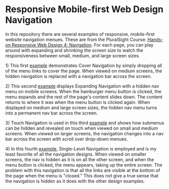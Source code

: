 <h1>Responsive Mobile-first Web Design Navigation</h1>

<p>In this repository there are several examples of responsive, mobile-first website navigation menues. These are from the PluralSight Course: <a href="https://www.pluralsight.com/courses/responsive-web-design-navigation">Hands-on Responsive Web Design 4: Navigation</a>. For each page, you can play around with expanding and shrinking the screen size to watch the responsiveness between small, medium, and large screen sizes.</p>

<p>1) This first <a href="https://htmlpreview.github.io/?https://github.com/DevJHennessy/Responsive_Design_Navigation/blob/master/CoverNavigation/index.html">example</a> demonstrates Cover Navigation by simply dropping all of the menu links to cover the page. When viewed on medium screens, the hidden navigation is replaced with a navigation bar across the screen.</p>

<p>2) This second <a href="https://htmlpreview.github.io/?https://github.com/DevJHennessy/Responsive_Design_Navigation/blob/master/ExpandingNavigation/index.html">example</a> displays Expanding Navigation with a hidden nav menu on mobile screens. When the hamburger menu button is clicked, the menu expands and the rest of the page's content slides down. The content returns to where it was when the menu button is clicked again. When displayed on medium and large screen sizes, the hidden nav menu turns into a permanent nav bar across the screen.</p>

<p>3) Touch Navigation is used in this third <a href="https://htmlpreview.github.io/?https://github.com/DevJHennessy/Responsive_Design_Navigation/blob/master/ExpandOnTouch/index.html">example</a> and shows how submenus can be hidden and revealed on touch when viewed on small and medium screens. When viewed on larger screens, the navigation changes into a nav bar across the screen with scroll over drop-down menues.</p>

<p>4) In this fourth <a href="https://htmlpreview.github.io/?https://github.com/DevJHennessy/Responsive_Design_Navigation/blob/master/SingleNavigation/index.html#top">example</a>, Single-Level Navigation is employed and is my least favorite of all the navigation designs. When viewed on smaller screens, the nav is hidden as it is on all the other screen, and when the menu button is clicked, the menu appears, taking up the entire screen. The problem with this navigation is that all the links are visible at the bottom of the page when the menu is "closed." This does not give a true sense that the navigation is hidden as it does with the other design examples.</p>
